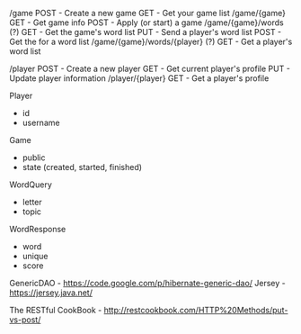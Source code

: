 /game
  POST - Create a new game
  GET - Get your game list
/game/{game}
  GET - Get game info
  POST - Apply (or start) a game
/game/{game}/words (?)
  GET - Get the game's word list
  PUT - Send a player's word list
  POST - Get the for a word list
/game/{game}/words/{player} (?)
  GET - Get a player's word list

/player
  POST - Create a new player
  GET - Get current player's profile
  PUT - Update player information
/player/{player}
  GET - Get a player's profile


Player
- id
- username

Game
- public
- state (created, started, finished)

WordQuery
- letter
- topic

WordResponse
- word
- unique
- score


GenericDAO - https://code.google.com/p/hibernate-generic-dao/
Jersey - https://jersey.java.net/

The RESTful CookBook - http://restcookbook.com/HTTP%20Methods/put-vs-post/